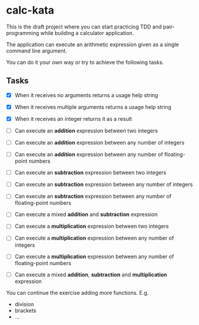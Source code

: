 # calc-kata

This is the draft project where you can start practicing TDD and pair-programming while building a calculator application.   

The application can execute an arithmetic expression given as a single command line argument.

You can do it your own way or try to achieve the following tasks.

## Tasks

- [x] When it receives no arguments returns a usage help string

- [x]  When it receives multiple arguments returns a usage help string

- [x] When it receives an integer returns it as a result

- [ ] Can execute an **addition** expression between two integers 

- [ ] Can execute an **addition** expression between any number of integers 

- [ ] Can execute an **addition** expression between any number of floating-point numbers

- [ ] Can execute an **subtraction** expression between two integers 

- [ ] Can execute an **subtraction** expression between any number of integers 

- [ ] Can execute an **subtraction** expression between any number of floating-point numbers

- [ ] Can execute a mixed **addition** and **subtraction** expression

- [ ] Can execute a **multiplication** expression between two integers 

- [ ] Can execute a **multiplication** expression between any number of integers 

- [ ] Can execute a **multiplication** expression between any number of floating-point numbers 

- [ ] Can execute a mixed **addition**, **subtraction** and  **multiplication** expression

You can continue the exercise adding more functions. E.g.
- division
- brackets
- ...
